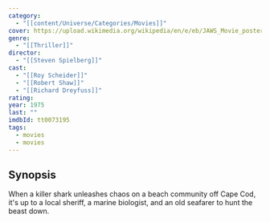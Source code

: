 ```yaml
---
category:
  - "[[content/Universe/Categories/Movies]]"
cover: https://upload.wikimedia.org/wikipedia/en/e/eb/JAWS_Movie_poster.jpg
genre:
  - "[[Thriller]]"
director:
  - "[[Steven Spielberg]]"
cast:
  - "[[Roy Scheider]]"
  - "[[Robert Shaw]]"
  - "[[Richard Dreyfuss]]"
rating: 
year: 1975
last: ""
imdbId: tt0073195
tags:
  - movies
  - movies
---
```

## Synopsis
When a killer shark unleashes chaos on a beach community off Cape Cod, it's up to a local sheriff, a marine biologist, and an old seafarer to hunt the beast down.